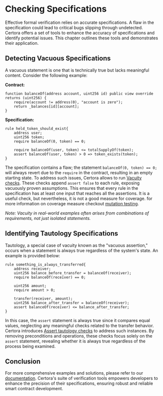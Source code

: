 # Checking Specifications

Effective formal verification relies on accurate specifications. A flaw in the specification could lead to critical bugs slipping through undetected. Certora offers a set of tools to enhance the accuracy of specifications and identify potential issues. This chapter outlines these tools and demonstrates their application.

## Detecting Vacuous Specifications

A vacuous statement is one that is technically true but lacks meaningful content. Consider the following example:

**Contract:**
```solidity
function balanceOf(address account, uint256 id) public view override returns (uint256) {
    require(account != address(0), "account is zero");
    return _balances[id][account];
}
```

**Specification:**
```cvl
rule held_token_should_exist{
    address user;
    uint256 token;
    require balanceOf(0, token) == 0;

    require balanceOf(user, token) <= totalSupplyOf(token);
    assert balanceOf(user, token) > 0 => token_exists(token);
}
```

The specification contains a flaw; the statement `balanceOf(0, token) == 0;` will always revert due to the `require` in the contract, resulting in an empty starting state. To address such issues, Certora allows to run [Vacuity checks](https://docs.certora.com/en/latest/docs/prover/checking/sanity.html?highlight=rule%20sanity#sanity-vacuity). These checks append `assert false` to each rule, exposing vacuously proven assumptions. This ensures that every rule in the specification has at least one input that reaches all the assertions. It is a useful check, but nevertheless, it is not a good measure for coverage.
for more information on coverage measure checkout [mutation testing](https://docs.certora.com/en/latest/docs/prover/checking/mutation.html?highlight=rule%20mutation#mutation-testing).

*Note: Vacuity in real-world examples often arises from combinations of requirements, not just isolated statements.*

## Identifying Tautology Specifications

Tautology, a special case of vacuity known as the "vacuous assertion," occurs when a statement is always true regardless of the system's state. An example is provided below:

```cvl
rule something_is_always_transferred{
    address receiver;
    uint256 balance_before_transfer = balanceOf(receiver);
    require balanceOf(receiver) == 0;

    uint256 amount;
    require amount > 0;

    transfer(receiver, amount);
    uint256 balance_after_transfer = balanceOf(receiver);
    assert balanceOf(receiver) <= balance_after_transfer;
}
```

In this case, the `assert` statement is always true since it compares equal values, neglecting any meaningful checks related to the transfer behavior. Certora introduces [Assert tautology checks](https://docs.certora.com/en/latest/docs/prover/checking/sanity.html?highlight=rule%20sanity#assert-tautology-checks) to address such instances. By removing preconditions and operations, these checks focus solely on the `assert` statement, revealing whether it is always true regardless of the process being examined.

## Conclusion

For more comprehensive examples and solutions, please refer to our [documentation](https://docs.certora.com/en/latest/docs/prover/checking/index.html). Certora's suite of verification tools empowers developers to enhance the precision of their specifications, ensuring robust and reliable smart contract development.
